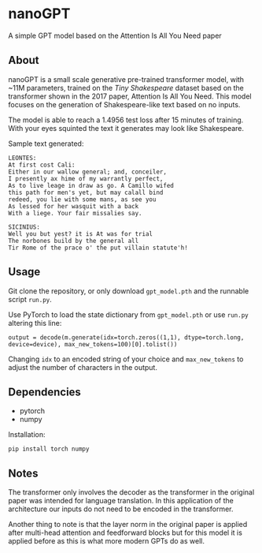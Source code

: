 # nanoGPT
A simple GPT model based on the Attention Is All You Need paper

## About
nanoGPT is a small scale generative pre-trained transformer model, with ~11M parameters, trained on the *Tiny Shakespeare* dataset
based on the transformer shown in the 2017 paper, Attention Is All You Need. This model focuses on the generation of Shakespeare-like text 
based on no inputs.

The model is able to reach a 1.4956 test loss after 15 minutes of training. With
your eyes squinted the text it generates may look like Shakespeare.

Sample text generated:
```
LEONTES:
At first cost Cali:
Either in our wallow general; and, conceiler,
I presently ax hime of my warrantly perfect,
As to live leage in draw as go. A Camillo wifed
this path for men's yet, but may calall bind
redeed, you lie with some mans, as see you
As lessed for her wasquit with a back
With a liege. Your fair missalies say.

SICINIUS:
Well you but yest? it is At was for trial
The norbones build by the general all
Tir Rome of the prace o' the put villain statute'h!
```

## Usage
Git clone the repository, or only download `gpt_model.pth` and the runnable script `run.py`.

Use PyTorch to load the state dictionary from `gpt_model.pth` or use `run.py` altering this line:
```
output = decode(m.generate(idx=torch.zeros((1,1), dtype=torch.long, device=device), max_new_tokens=100)[0].tolist())
```
Changing `idx` to an encoded string of your choice and `max_new_tokens` to adjust the number of characters
in the output.

## Dependencies
- pytorch
- numpy

Installation:
```
pip install torch numpy
```

## Notes

The transformer only involves the decoder as the transformer in the original paper
was intended for language translation. In this application of the architecture our inputs do not
need to be encoded in the transformer.

Another thing to note is that the layer norm in the original paper is applied after multi-head
attention and feedforward blocks but for this model it is applied before as this is what more 
modern GPTs do as well.
